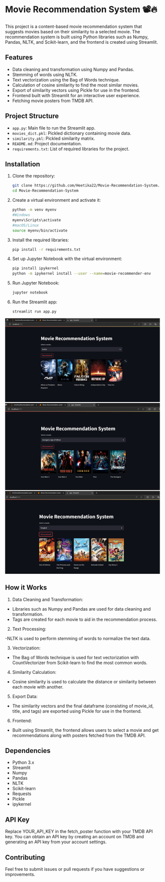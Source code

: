# Movie Recommendation System 📽️🔥

This project is a content-based movie recommendation system that suggests movies based on their similarity to a selected movie. The recommendation system is built using Python libraries such as Numpy, Pandas, NLTK, and Scikit-learn, and the frontend is created using Streamlit.

## Features

- Data cleaning and transformation using Numpy and Pandas.
- Stemming of words using NLTK.
- Text vectorization using the Bag of Words technique.
- Calculation of cosine similarity to find the most similar movies.
- Export of similarity vectors using Pickle for use in the frontend.
- Frontend built with Streamlit for an interactive user experience.
- Fetching movie posters from TMDB API.

## Project Structure

- `app.py`: Main file to run the Streamlit app.
- `movies_dict.pkl`: Pickled dictionary containing movie data.
- `similarity.pkl`: Pickled similarity matrix.
- `README.md`: Project documentation.
- `requirements.txt`: List of required libraries for the project.

## Installation

1. Clone the repository:
   ```bash
   git clone https://github.com/Heetika22/Movie-Recommendation-System.git
   cd Movie-Recommendation-System
   ```
2. Create a virtual environment and activate it:
   ```bash
   python -m venv myenv
   #Windows
   myenv\Scripts\activate
   #macOS/Linux
   source myenv/bin/activate
   ```
3. Install the required libraries:
   ```bash
   pip install -r requirements.txt
   ```
4. Set up Jupyter Notebook with the virtual environment:
   ```bash
   pip install ipykernel
   python -m ipykernel install --user --name=movie-recommender-env
   ```
5. Run Jupyter Notebook:
   ```bash
   jupyter notebook
   ```
6. Run the Streamlit app:
   ```bash
   streamlit run app.py
   ```

<img src="./screenshots/avatar.png" alt="Home Screen">
<img src="./screenshots/avengers.png"  alt="Home Screen">
<img src="./screenshots/tangled.png" alt="Home Screen">


## How it Works

1. Data Cleaning and Transformation:

- Libraries such as Numpy and Pandas are used for data cleaning and transformation.
- Tags are created for each movie to aid in the recommendation process.
  
2. Text Processing:

-NLTK is used to perform stemming of words to normalize the text data.

3. Vectorization:

- The Bag of Words technique is used for text vectorization with CountVectorizer from Scikit-learn to find the most common words.
  
4. Similarity Calculation:

- Cosine similarity is used to calculate the distance or similarity between each movie with another.

5. Export Data:

- The similarity vectors and the final dataframe (consisting of movie_id, title, and tags) are exported using Pickle for use in the frontend.

6. Frontend:

- Built using Streamlit, the frontend allows users to select a movie and get recommendations along with posters fetched from the TMDB API.

## Dependencies

- Python 3.x
- Streamlit
- Numpy
- Pandas
- NLTK
- Scikit-learn
- Requests
- Pickle
- ipykernel

## API Key

Replace YOUR_API_KEY in the fetch_poster function with your TMDB API key. You can obtain an API key by creating an account on TMDB and generating an API key from your account settings.

## Contributing

Feel free to submit issues or pull requests if you have suggestions or improvements.
